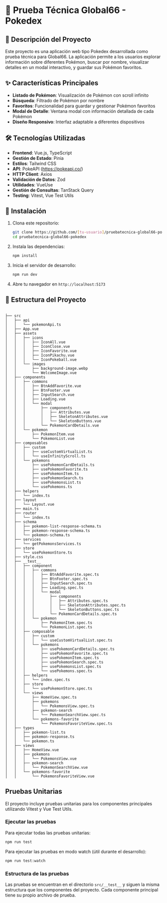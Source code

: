 # 🔴 Prueba Técnica Global66 - Pokedex

## 📝 Descripción del Proyecto

Este proyecto es una aplicación web tipo Pokedex desarrollada como prueba técnica para Global66. La aplicación permite a los usuarios explorar información sobre diferentes Pokémon, buscar por nombre, visualizar detalles en un modal interactivo, y guardar sus Pokémon favoritos.

## ✨ Características Principales

- **Listado de Pokémon**: Visualización de Pokémon con scroll infinito
- **Búsqueda**: Filtrado de Pokémon por nombre
- **Favoritos**: Funcionalidad para guardar y gestionar Pokémon favoritos
- **Modal de Detalle**: Ventana modal con información detallada de cada Pokémon
- **Diseño Responsivo**: Interfaz adaptable a diferentes dispositivos

## 🛠️ Tecnologías Utilizadas

- **Frontend**: Vue.js, TypeScript
- **Gestión de Estado**: Pinia
- **Estilos**: Tailwind CSS
- **API**: PokeAPI (https://pokeapi.co/)
- **HTTP Client**: Axios
- **Validación de Datos**: Zod
- **Utilidades**: VueUse
- **Gestión de Consultas**: TanStack Query
- **Testing**: Vitest, Vue Test Utils

## 🚀 Instalación

1. Clona este repositorio:
   ```bash
   git clone https://github.com/[tu-usuario]/pruebatecnica-global66-pokedex.git
   cd pruebatecnica-global66-pokedex
   ```

2. Instala las dependencias:
   ```bash
   npm install
   ```

3. Inicia el servidor de desarrollo:
   ```bash
   npm run dev
   ```

4. Abre tu navegador en `http://localhost:5173`

## 📂 Estructura del Proyecto

```

├── src
│   ├── api
│   │   └── pokemonApi.ts
│   ├── App.vue
│   ├── assets
│   │   ├── icons
│   │   │   ├── IconAll.vue
│   │   │   ├── IconClose.vue
│   │   │   ├── IconFavorite.vue
│   │   │   ├── IconPikachu.vue
│   │   │   └── IconPokeball.vue
│   │   └── images
│   │       ├── background-image.webp
│   │       └── WelcomeImage.vue
│   ├── components
│   │   ├── commons
│   │   │   ├── BtnAddFavorite.vue
│   │   │   ├── BtnFooter.vue
│   │   │   ├── InputSearch.vue
│   │   │   ├── Loading.vue
│   │   │   └── modal
│   │   │       ├── components
│   │   │       │   ├── Attributes.vue
│   │   │       │   ├── SkeletonAttributes.vue
│   │   │       │   └── SkeletonButtons.vue
│   │   │       └── PokemonCardDetails.vue
│   │   └── pokemon
│   │       ├── PokemonItem.vue
│   │       └── PokemonList.vue
│   ├── composables
│   │   ├── custom
│   │   │   ├── useCustomVirtualList.ts
│   │   │   └── useInfinityScroll.ts
│   │   └── pokemons
│   │       ├── usePokemonCardDetails.ts
│   │       ├── usePokemonFavorite.ts
│   │       ├── usePokemonItem.ts
│   │       ├── usePokemonSearch.ts
│   │       ├── usePokemonsList.ts
│   │       └── usePokemons.ts
│   ├── helpers
│   │   └── index.ts
│   ├── layout
│   │   └── Layout.vue
│   ├── main.ts
│   ├── router
│   │   └── index.ts
│   ├── schema
│   │   ├── pokemon-list-response-schema.ts
│   │   ├── pokemon-response-schema.ts
│   │   └── pokemon-schema.ts
│   ├── services
│   │   └── getPokemonsServices.ts
│   ├── store
│   │   └── usePokemonStore.ts
│   ├── style.css
│   ├── __test__
│   │   ├── component
│   │   │   ├── commons
│   │   │   │   ├── BtnAddFavorite.spec.ts
│   │   │   │   ├── BtnFooter.spec.ts
│   │   │   │   ├── InputSearch.spec.ts
│   │   │   │   ├── Loading.spec.ts
│   │   │   │   └── modal
│   │   │   │       ├── components
│   │   │   │       │   ├── Attributes.spec.ts
│   │   │   │       │   ├── SkeletonAttributes.spec.ts
│   │   │   │       │   └── SkeletonButtons.spec.ts
│   │   │   │       └── PokemonCardDetails.spec.ts
│   │   │   └── pokemon
│   │   │       ├── PokemonItem.spec.ts
│   │   │       └── PokemonList.spec.ts
│   │   ├── composable
│   │   │   ├── custom
│   │   │   │   └── useCustomVirtualList.spec.ts
│   │   │   └── pokemons
│   │   │       ├── usePokemonCardDetails.spec.ts
│   │   │       ├── usePokemonFavorite.spec.ts
│   │   │       ├── usePokemonItem.spec.ts
│   │   │       ├── usePokemonSearch.spec.ts
│   │   │       ├── usePokemonsList.spec.ts
│   │   │       └── usePokemons.spec.ts
│   │   ├── helpers
│   │   │   └── index.spec.ts
│   │   ├── store
│   │   │   └── usePokemonStore.spec.ts
│   │   └── views
│   │       ├── HomeView.spec.ts
│   │       ├── pokemons
│   │       │   └── PokemonsView.spec.ts
│   │       ├── pokemon-search
│   │       │   └── PokemonSearchView.spec.ts
│   │       └── pokemons-favorite
│   │           └── PokemonsFavoriteView.spec.ts
│   ├── types
│   │   ├── pokemon-list.ts
│   │   ├── pokemon-response.ts
│   │   └── pokemon.ts
│   ├── views
│   │   ├── HomeView.vue
│   │   ├── pokemons
│   │   │   └── PokemonsView.vue
│   │   ├── pokemon-search
│   │   │   └── PokemonSearchView.vue
│   │   └── pokemons-favorite
│   │       └── PokemonsFavoriteView.vue

```

## Pruebas Unitarias

El proyecto incluye pruebas unitarias para los componentes principales utilizando Vitest y Vue Test Utils.

### Ejecutar las pruebas

Para ejecutar todas las pruebas unitarias:

```bash
npm run test
```

Para ejecutar las pruebas en modo watch (útil durante el desarrollo):

```bash
npm run test:watch
```

### Estructura de las pruebas

Las pruebas se encuentran en el directorio `src/__test__` y siguen la misma estructura que los componentes del proyecto. Cada componente principal tiene su propio archivo de prueba.